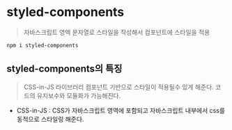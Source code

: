 # styled-components
> 자바스크립트 영엑 문자열로 스타일을 작성해서
> 컴포넌트에 스타일을 적용

```sh
npm i styled-components
```

## styled-components의 특징
> CSS-in-JS 라이브러리
> 컴포넌트 기반으로 스타일이 적용될수 있게 해준다.
> 코드의 유지보수와 모듈화가 가능해진다.

- CSS-in-JS : CSS가 자바스크립트 영역에 포함되고 자바스크립트 내부에서 css를 동적으로 스타일링 해준다.